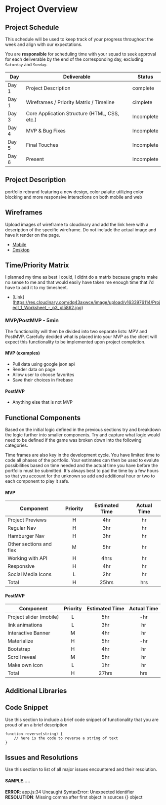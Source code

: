 # Project Overview

## Project Schedule

This schedule will be used to keep track of your progress throughout the week and align with our expectations.  

You are **responsible** for scheduling time with your squad to seek approval for each deliverable by the end of the corresponding day, excluding `Saturday` and `Sunday`.

|  Day | Deliverable | Status
|---|---| ---|
|Day 1| Project Description |  complete
|Day 1| Wireframes / Priority Matrix / Timeline | cimplete
|Day 3| Core Application Structure (HTML, CSS, etc.) | Incomplete
|Day 4| MVP & Bug Fixes | Incomplete
|Day 5| Final Touches | Incomplete
|Day 6| Present | Incomplete


## Project Description

portfolio rebrand featuring a new design, color palatte utilizing color blocking and more responsive interactions on both mobile and web

## Wireframes

Upload images of wireframe to cloudinary and add the link here with a description of the specific wireframe. Do not include the actual image and have it render on the page.  

- [Mobile](https://res.cloudinary.com/dq43axwce/image/upload/v1633976122/Project_1_Worksheet_-_p1_tlrqmr.jpg)
- [Desktop](https://res.cloudinary.com/dq43axwce/image/upload/v1633976113/Project_1_Worksheet_-_p2_irk0rn.jpg)


## Time/Priority Matrix 

I planned my time as best I could, I didnt do a matrix because graphs make no sense to me and that would easily have taken me enough time that i'd have to add it to my timesheet.

- [Link] (https://res.cloudinary.com/dq43axwce/image/upload/v1633976114/Project_1_Worksheet_-_p3_pl5862.jpg)


### MVP/PostMVP - 5min

The functionality will then be divided into two separate lists: MPV and PostMVP.  Carefully decided what is placed into your MVP as the client will expect this functionality to be implemented upon project completion.  

#### MVP (examples)

- Pull data using google json api
- Render data on page 
- Allow user to choose favorites 
- Save their choices in firebase

#### PostMVP 

- Anything else that is not MVP

## Functional Components

Based on the initial logic defined in the previous sections try and breakdown the logic further into smaller components.  Try and capture what logic would need to be defined if the game was broken down into the following categories.

Time frames are also key in the development cycle.  You have limited time to code all phases of the portfolio. Your estimates can then be used to evalute possibilities based on time needed and the actual time you have before the portfolio must be submitted. It's always best to pad the time by a few hours so that you account for the unknown so add and additional hour or two to each component to play it safe.

#### MVP
| Component | Priority | Estimated Time | Actual Time |
| --- | :---: |  :---: | :---: | 
| Project Previews | H | 4hr | hr |
| Regular Nav | H | 3hr | hr |
| Hamburger Nav | H | 3hr | hr |  
| Other sections and flex| M | 5hr | hr|
| Working with API | H | 4hrs|  hr | 
| Responsive | H | 4hr | hr | hr |
| Social Media Icons | L | 2hr |  hr |
| Total | H | 25hrs| hrs |

#### PostMVP
| Component | Priority | Estimated Time | Actual Time |
| --- | :---: |  :---: | :---: | 
| Project slider (mobile) | L | 5hr | -hr | hr |
| link animations | L | 3hr | hr |
| Interactive Banner | M | 4hr | hr |
| Materialize | H | 5hr | -hr | hr |
| Bootstrap | H | 4hr | hr |
| Scroll reveal | M | 5hr | hr|
| Make own icon | L | 1hr | hr |
| Total | H | 27hrs| hrs |

## Additional Libraries


## Code Snippet

Use this section to include a brief code snippet of functionality that you are proud of an a brief description  

```
function reverse(string) {
	// here is the code to reverse a string of text
}
```

## Issues and Resolutions
 Use this section to list of all major issues encountered and their resolution.

#### SAMPLE.....
**ERROR**: app.js:34 Uncaught SyntaxError: Unexpected identifier                                
**RESOLUTION**: Missing comma after first object in sources {} object
